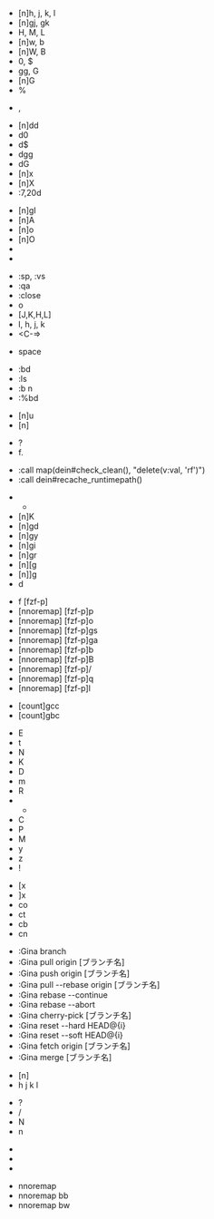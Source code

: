 <!-- 基本操作系 -->
<!-- カーソル移動 -->

- [n]h, j, k, l <!-- 四方移動 -->
- [n]gj, gk <!-- 折り返しの上下移動 -->
- H, M, L <!-- 画面上の最上, 中央, 最下に移動 -->
- [n]w, b <!-- 次の単語, 前の単語に移動 -->
- [n]W, B <!-- スペース区切りの次の単語, 前の単語に移動 -->
- 0, $ <!-- 行頭, 行末に移動 -->
- gg, G <!-- 1行目に移動, 最後の行に移動 -->
- [n]G <!-- n行目に移動 -->
- % <!-- 対応する括弧に移動 -->

<!-- ページ移動 -->

- <C-d>, <C-u> <!-- 半ページ次, 半ページ前に移動 -->

<!-- カット&ヤンク&ペペースト -->

- [n]dd <!-- 行削除 -->
- d0 <!-- カーソル位置から行頭まで削除 -->
- d$ <!-- カーソル位置から行末まで削除 -->
- dgg <!-- カーソル位置から最初まで削除 -->
- dG <!-- カーソル位置から最後まで削除 -->
- [n]x <!-- 文字削除 Delete -->
- [n]X <!-- 文字削除 BackSpace -->
- :7,20d <!-- 範囲削除 -->

<!-- インサートモード -->

- [n]gI <!-- 行等にインサートモード -->
- [n]A <!-- 行末にインサートモード -->
- [n]o <!-- 下の行にインサートモード -->
- [n]O <!-- 上の行にインサートモード -->
- <C-w> <!-- 前の単語削除 -->
- <C-u> <!-- カーソル位置から行頭まで削除 -->

<!-- ウインドウ -->

- :sp, :vs <!-- ウインドウを横分割, 縦分割 -->
- :qa <!-- 全閉じ -->
- :close <!-- 閉じる -->
- <C-w>o <!-- 現在ウインドウ以外閉じる -->
- <C-w>[J,K,H,L] <!-- ウインドウの位置を入れ替え -->
- <C-w>l, <C-w>h, <C-w>j, <C-w>k <!-- 右のウインドウ, 左のウインドウ, 下のウインドウ, 上のウインドウ -->
- <C-=> <!-- ウインドウサイズを等しくする -->

<!-- キーマップ -->

- <Leader> space

<!-- バッファ操作 -->

- :bd <!-- バッファ閉じる（vimを閉じずにファイルを閉じる） -->
- :ls <!-- 開いているバッファを表示 -->
- :b n <!-- 開いているファイルのバッファナンバーを開く -->
- :%bd <!-- 開いているバッファを全て閉じる -->

<!-- 作業を戻る/進む -->

- [n]u <!-- undo -->
- [n]<C-r> <!-- redo -->

<!-- 拡張機能系 -->
<!-- cheat sheet -->

- <Leader>? <!-- チートシートを開く -->
- <Leader>f. <!-- チートシートを編集モードで開く -->

<!-- dein -->

- :call map(dein#check_clean(), "delete(v:val, 'rf')")
- :call dein#recache_runtimepath()

<!-- coc-nvim -->

- - <!-- ホバー時にlsp診断結果 or ドキュメントを表示する -->
- [n]K <!-- lsp診断結果 or ドキュメントを表示する-->
- [n]gd <!-- coc-definition -->
- [n]gy <!-- coc-type-definition 型定義の箇所に移動 -->
- [n]gi <!-- coc-implementation -->
- [n]gr <!-- coc-references 実装箇所やインターフェイスなどをリストで表示 -->
- [n]\[g <!-- coc-diagnostics-prev ファイル内の次の診断箇所に移動 -->
- [n]\]g <!-- coc-diagnostics-next ファイル内の前の診断箇所に移動 -->
- <space>d <!-- CocList diagnostics 診断結果をリスト表示 -->

<!-- coc-fzf-preview -->

- <Leader>f [fzf-p]
- [nnoremap] [fzf-p]p <!-- 配下のファイル・ディレクトリ全てを表示 -->
- [nnoremap] [fzf-p]o <!-- 配下のファイル・ディレクトリを表示 -->
- [nnoremap] [fzf-p]gs <!-- git status -->
- [nnoremap] [fzf-p]ga <!-- git action -->
- [nnoremap] [fzf-p]b <!-- 開いているバッファリスト表示 -->
- [nnoremap] [fzf-p]B <!-- 全ての開いているバッファリストを表示 -->
- [nnoremap] [fzf-p]/ <!-- フローティングウインドウを開いてファイル内の文字列検索 -->
- [nnoremap] [fzf-p]q <!-- QuickFix -->
- [nnoremap] [fzf-p]l <!-- LocationList -->

<!-- Comment.nvim -->

- [count]gcc <!-- 1行コメントアウト -->
- [count]gbc <!-- 複数行コメントアウト -->

<!-- feen.vim -->

- E <!-- 垂直分割してファイルを開く -->
- t <!-- 新規タブでファイルを開く -->
- N <!-- ファイルを新規作成 -->
- K <!-- ディレクトリを新規作成 -->
- D <!-- ファイルを削除 -->
- m <!-- ファイルを移動 -->
- R <!-- ファイル名変更 -->
- - <!-- ファイル選択 -->
- C <!-- ファイルコピー -->
- P <!-- ペースト -->
- M <!-- ファイルコピーし、ペースト時に元ファイルを削除 -->
- y <!-- ファイルパスをコピー -->
- z <!-- ファイル名に合わせてウインドウ幅を広げる -->
- ! <!-- 隠しファイルを表示/非表示 -->

<!-- conflict-marker -->

- [x <!-- 前のコンフリクトへ -->
- ]x <!-- 次のコンフリクトへ -->
- co <!-- 自分の変更を適用 :ConflictMarkerOurselves -->
- ct <!-- 相手の変更を適用 :ConflictMarkerThemselves -->
- cb <!-- 両方を適用 :ConflictMarkerBoth -->
- cn <!-- 適用なし :ConflictMarkerNone -->

<!-- Gina -->

- :Gina branch <!-- ブランチ一蘭表示、チェックアウト -->
- :Gina pull origin [ブランチ名] <!-- リモートブランチを取り込み -->
- :Gina push origin [ブランチ名] <!-- リモートリポジトリにアップロード -->
- :Gina pull --rebase origin [ブランチ名] <!-- リモートブランチ取り込み、履歴を改変 -->
- :Gina rebase --continue <!-- rebaseの続行 -->
- :Gina rebase --abort <!-- rebaseの取りやめ -->
- :Gina cherry-pick [ブランチ名] <!-- 別ブランチの特定コミットを取り込み -->
- :Gina reset --hard HEAD@{i} <!-- コミットの取り消し（変更内容を失う） -->
- :Gina reset --soft HEAD@{i} <!-- コミットの取り消し（変更内容はstagingに）-->
- :Gina fetch origin [ブランチ名] <!-- リモートブランチの内容を取得（適用はしない） -->
- :Gina merge [ブランチ名] <!-- 別ブランチの内容を取り込む -->

<!-- winresizer  -->

- [n]<C-e> <!-- ウインドウリサイズモード -->
- h j k l <!-- 左 下 上 右-->

<!-- searchx.vim -->

- ? <!-- 検索 -->
- / <!-- 検索 -->
- N <!-- 前の一致項目に移動 -->
- n <!-- 次の一致項目に移動 -->

<!-- deol.vim -->

<!-- fern-preview.vim -->

- <C-p> <!-- 自動ファイルプレビューのon/off -->
- <C-d> <!-- ファイルプレビューのページダウン -->
- <C-u> <!-- ファイルプレビューのページアップ -->

<!-- barbar.nvim -->

- nnoremap <silent> <C-s> <!-- BufferPick 任意のバッファーを開く -->
- nnoremap <silent> <Space>bb <!-- BufferOrderByBufferNumber バッファ順に並び替え -->
- nnoremap <silent> <Space>bw <!-- BufferOrderByWindowNumber ウインドウ順に並び替え -->
